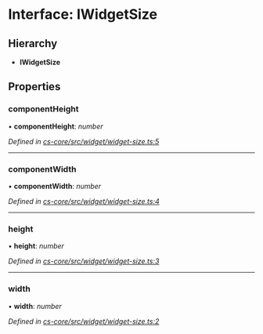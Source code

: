 # Interface: IWidgetSize

## Hierarchy

* **IWidgetSize**

## Properties

###  componentHeight

• **componentHeight**: *number*

*Defined in [cs-core/src/widget/widget-size.ts:5](https://github.com/RichardHovenkamp/csnext/blob/d817caa/packages/cs-core/src/widget/widget-size.ts#L5)*

___

###  componentWidth

• **componentWidth**: *number*

*Defined in [cs-core/src/widget/widget-size.ts:4](https://github.com/RichardHovenkamp/csnext/blob/d817caa/packages/cs-core/src/widget/widget-size.ts#L4)*

___

###  height

• **height**: *number*

*Defined in [cs-core/src/widget/widget-size.ts:3](https://github.com/RichardHovenkamp/csnext/blob/d817caa/packages/cs-core/src/widget/widget-size.ts#L3)*

___

###  width

• **width**: *number*

*Defined in [cs-core/src/widget/widget-size.ts:2](https://github.com/RichardHovenkamp/csnext/blob/d817caa/packages/cs-core/src/widget/widget-size.ts#L2)*
